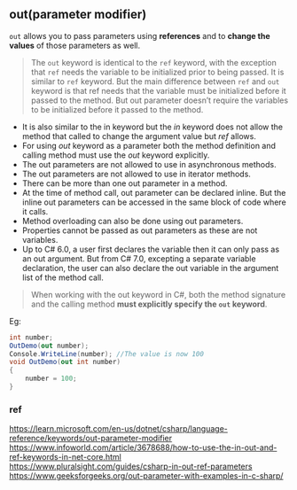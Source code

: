 ## out(parameter modifier)

`out` allows you to pass parameters using **references** and to **change the values** of those parameters as well.

> The `out` keyword is identical to the `ref` keyword, with the exception that `ref` needs the variable to be initialized prior to being passed. It is similar to `ref` keyword. But the main difference between `ref` and `out` keyword is that ref needs that the variable must be initialized before it passed to the method. But out parameter doesn’t require the variables to be initialized before it passed to the method.

-   It is also similar to the in keyword but the _in_ keyword does not allow the method that called to change the argument value but _ref_ allows.
-   For using _out_ keyword as a parameter both the method definition and calling method must use the _out_ keyword explicitly.
-   The out parameters are not allowed to use in asynchronous methods.
-   The out parameters are not allowed to use in iterator methods.
-   There can be more than one out parameter in a method.
-   At the time of method call, out parameter can be declared inline. But the inline out parameters can be accessed in the same block of code where it calls.
-   Method overloading can also be done using out parameters.
-   Properties cannot be passed as out parameters as these are not variables.
-   Up to C# 6.0, a user first declares the variable then it can only pass as an out argument. But from C# 7.0, excepting a separate variable declaration, the user can also declare the out variable in the argument list of the method call.






>  When working with the out keyword in C#, both the method signature and the calling method **must explicitly specify the `out` keyword**.

Eg:
```cs
int number;
OutDemo(out number);
Console.WriteLine(number); //The value is now 100
void OutDemo(out int number)
{
    number = 100;
}
```

### ref
https://learn.microsoft.com/en-us/dotnet/csharp/language-reference/keywords/out-parameter-modifier \
https://www.infoworld.com/article/3678688/how-to-use-the-in-out-and-ref-keywords-in-net-core.html \
https://www.pluralsight.com/guides/csharp-in-out-ref-parameters \
https://www.geeksforgeeks.org/out-parameter-with-examples-in-c-sharp/


